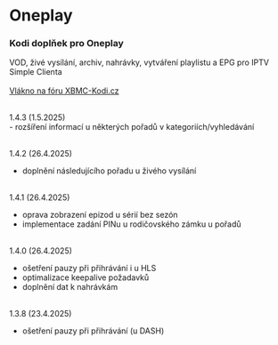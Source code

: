 <h1>Oneplay</h1>
<p>
<h3>Kodi doplňek pro Oneplay</h3>
<p>
VOD, živé vysílání, archiv, nahrávky, vytváření playlistu a EPG pro IPTV Simple Clienta<br><br>
<a href="https://www.xbmc-kodi.cz/prispevek-oneplay">Vlákno na fóru XBMC-Kodi.cz</a><br><br>
</p>
<p>
1.4.3 (1.5.2025)<br>
- rozšíření informací u některých pořadů v kategoriích/vyhledávání<br><br>

1.4.2 (26.4.2025)<br>
- doplnění následujícího pořadu u živého vysílání<br><br>

1.4.1 (26.4.2025)<br>
- oprava zobrazení epizod u sérií bez sezón<br>
- implementace zadání PINu u rodičovského zámku u pořadů<br><br>

1.4.0 (26.4.2025)<br>
- ošetření pauzy při přihrávání i u HLS<br>
- optimalizace keepalive požadavků<br>
- doplnění dat k nahrávkám<br><br>

1.3.8 (23.4.2025)<br>
- ošetření pauzy při přihrávání (u DASH)<br><br>
</p>
